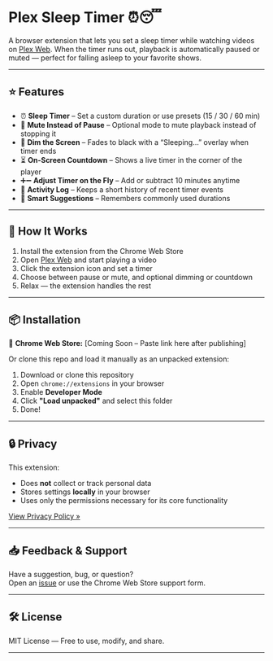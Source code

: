 # Plex Sleep Timer ⏰😴

A browser extension that lets you set a sleep timer while watching videos on [Plex Web](https://app.plex.tv). When the timer runs out, playback is automatically paused or muted — perfect for falling asleep to your favorite shows.

---

## ⭐ Features

- ⏰ **Sleep Timer** – Set a custom duration or use presets (15 / 30 / 60 min)
- 🔕 **Mute Instead of Pause** – Optional mode to mute playback instead of stopping it
- 🌙 **Dim the Screen** – Fades to black with a “Sleeping…” overlay when timer ends
- ⏳ **On-Screen Countdown** – Shows a live timer in the corner of the player
- ➕➖ **Adjust Timer on the Fly** – Add or subtract 10 minutes anytime
- 📜 **Activity Log** – Keeps a short history of recent timer events
- 🧠 **Smart Suggestions** – Remembers commonly used durations

---

## 🔧 How It Works

1. Install the extension from the Chrome Web Store  
2. Open [Plex Web](https://app.plex.tv) and start playing a video  
3. Click the extension icon and set a timer  
4. Choose between pause or mute, and optional dimming or countdown  
5. Relax — the extension handles the rest

---

## 📦 Installation

🔗 **Chrome Web Store:** [Coming Soon – Paste link here after publishing]

Or clone this repo and load it manually as an unpacked extension:

1. Download or clone this repository  
2. Open `chrome://extensions` in your browser  
3. Enable **Developer Mode**  
4. Click **"Load unpacked"** and select this folder  
5. Done!

---

## 🔒 Privacy

This extension:
- Does **not** collect or track personal data  
- Stores settings **locally** in your browser  
- Uses only the permissions necessary for its core functionality

[View Privacy Policy »](TBA)

---

## 📥 Feedback & Support

Have a suggestion, bug, or question?  
Open an [issue](https://github.com/FrostTorrents/Plex-Sleep-Timer/issues) or use the Chrome Web Store support form.

---

## 🛠️ License

MIT License — Free to use, modify, and share.

---

